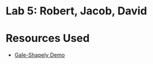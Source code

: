 # Lab 5: Robert, Jacob, David
 
# Resources Used
* [Gale-Shapely Demo](http://www.sephlietz.com/gale-shapley/)
    